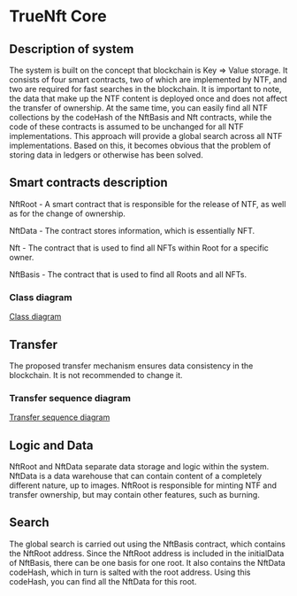 # TrueNft Core

## Description of system

The system is built on the concept that blockchain is Key => Value storage. It consists of four smart contracts, two of which are implemented by NTF, and two are required for fast searches in the blockchain. It is important to note, the data that make up the NTF content is deployed once and does not affect the transfer of ownership. At the same time, you can easily find all NTF collections by the codeHash of the NftBasis and Nft contracts, while the code of these contracts is assumed to be unchanged for all NTF implementations. This approach will provide a global search across all NTF implementations. Based on this, it becomes obvious that the problem of storing data in ledgers or otherwise has been solved.

## Smart contracts description 

NftRoot - A smart contract that is responsible for the release of NTF, as well as for the change of ownership.

NftData - The contract stores information, which is essentially NFT. 

Nft - The contract that is used to find all NFTs within Root for a specific owner. 

NftBasis - The contract that is used to find all Roots and all NFTs.

### Class diagram

[Class diagram](../../out/components/core/uml/TrueNft/TrueNft.png)

## Transfer

The proposed transfer mechanism ensures data consistency in the blockchain. It is not recommended to change it.

### Transfer sequence diagram

[Transfer sequence diagram](../../out/components/core/uml/Transfer/TrueNft.png)

## Logic and Data

NftRoot and NftData separate data storage and logic within the system. NftData is a data warehouse that can contain content of a completely different nature, up to images. NftRoot is responsible for minting NTF and transfer ownership, but may contain other features, such as burning. 

## Search

The global search is carried out using the NftBasis contract, which contains the NftRoot address. Since the NftRoot address is included in the initialData of NftBasis, there can be one basis for one root. It also contains the NftData codeHash, which in turn is salted with the root address. Using this codeHash, you can find all the NftData for this root. 
